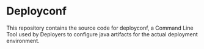 Deployconf
==========

This repository contains the source code for deployconf, a Command Line Tool
used by Deployers to configure java artifacts for the actual deployment
environment.
